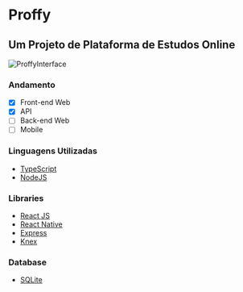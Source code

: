 # Proffy
## Um Projeto de Plataforma de Estudos Online
![ProffyInterface](https://user-images.githubusercontent.com/62616463/89365906-06801e00-d6ac-11ea-8f7e-b3d369acd26e.png)

### Andamento
- [x] Front-end Web
- [x] API
- [ ] Back-end Web
- [ ] Mobile

### Linguagens Utilizadas

- [TypeScript](https://www.typescriptlang.org)
- [NodeJS](https://nodejs.org/en/)

### Libraries

- [React JS](https://pt-br.reactjs.org)
- [React Native](https://reactnative.dev)
- [Express](https://expressjs.com/pt-br/)
- [Knex](http://knexjs.org)

### Database

- [SQLite](https://www.sqlite.org/version3.html)

